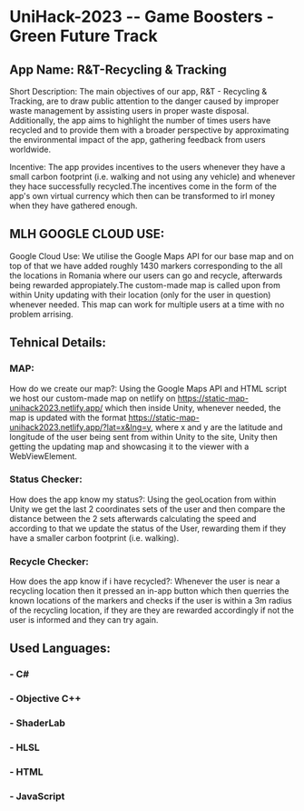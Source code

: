# UniHack-2023 -- Game Boosters - Green Future Track

## App Name: R&T-Recycling & Tracking

Short Description: The main objectives of our app, R&T - Recycling & Tracking, are to draw public attention to the danger caused by improper waste management by assisting users in proper waste disposal. Additionally, the app aims to highlight the number of times users have recycled and to provide them with a broader perspective by approximating the environmental impact of the app, gathering feedback from users worldwide.

Incentive: The app provides incentives to the users whenever they have a small carbon footprint (i.e. walking and not using any vehicle) and whenever they hace successfully recycled.The incentives come in the form of the app's own virtual currency which then can be transformed to irl money when they have gathered enough.

## MLH GOOGLE CLOUD USE:

Google Cloud Use: We utilise the Google Maps API for our base map and on top of that we have added roughly 1430 markers corresponding to the all the locations in Romania where our users can go and recycle, afterwards being rewarded appropiately.The custom-made map is called upon from within Unity updating with their location (only for the user in question) whenever needed. This map can work for multiple users at a time with no problem arrising. 

## Tehnical Details:

### MAP:

How do we create our map?: Using the Google Maps API and HTML script we host our custom-made map on netlify on https://static-map-unihack2023.netlify.app/ which then inside Unity, whenever needed, the map is updated with the format https://static-map-unihack2023.netlify.app/?lat=x&lng=y, where x and y are the latitude and longitude of the user being sent from within Unity to the site, Unity then getting the updating map and showcasing it to the viewer with a WebViewElement.

### Status Checker:

How does the app know my status?: Using the geoLocation from within Unity we get the last 2 coordinates sets of the user and then compare the distance between the 2 sets afterwards calculating the speed and according to that we update the status of the User, rewarding them if they have a smaller carbon footprint (i.e. walking).

### Recycle Checker:

How does the app know if i have recycled?: Whenever the user is near a recycling location then it pressed an in-app button which then querries the known locations of the markers and checks if the user is within a 3m radius of the recycling location, if they are they are rewarded accordingly if not the user is informed and they can try again.

## Used Languages:

### - C#
### - Objective C++
### - ShaderLab
### - HLSL
### - HTML
### - JavaScript

